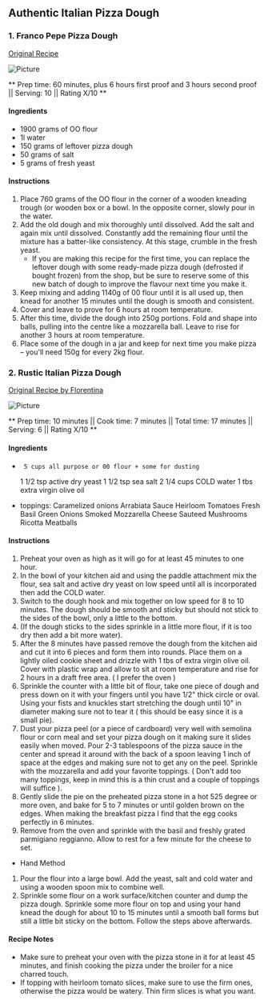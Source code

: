 ## Authentic Italian Pizza Dough


### 1. Franco Pepe Pizza Dough 
[Original Recipe](https://www.LINK_TO_RECIPE)


![Picture](../img/Link_to_picture)

** Prep time: 60 minutes, plus 6 hours first proof and 3 hours second proof || Serving: 10 || Rating X/10 **

#### Ingredients

- 1900 grams of OO flour
- 1l water
- 150 grams of leftover pizza dough
- 50 grams of salt
- 5 grams of fresh yeast 

#### Instructions

1. Place 760 grams of the OO flour in the corner of a wooden kneading trough (or wooden box or a bowl. In the opposite corner, slowly pour in the water.
2. Add the old dough and mix thoroughly until dissolved. Add the salt and again mix until dissolved. Constantly add the remaining flour until the mixture has a batter-like consistency. At this stage, crumble in the fresh yeast.
	- If you are making this recipe for the first time, you can replace the leftover dough with some ready-made pizza dough 	(defrosted if bought frozen) from the shop, but be sure to reserve some of this new batch of dough to improve the flavour 		next time you make it.
3. Keep mixing and adding 1140g of 00 flour until it is all used up, then knead for another 15 minutes until the dough is smooth and consistent. 
4. Cover and leave to prove for 6 hours at room temperature.
5. After this time, divide the dough into 250g portions. Fold and shape into balls, pulling into the centre like a mozzarella ball. Leave to rise for another 3 hours at room temperature.
6. Place some of the dough in a jar and keep for next time you make pizza – you'll need 150g for every 2kg flour.

### 2. Rustic Italian Pizza Dough  

[Original Recipe by Florentina](https://ciaoflorentina.com/rustic-pizza-dough-recipe/)


![Picture](../img/Link_to_picture)

** Prep time: 10 minutes || Cook time: 7 minutes || Total time: 17 minutes  || Serving: 6 || Rating X/10 **

#### Ingredients

-      5 cups all purpose or 00 flour + some for dusting
    1 1/2 tsp active dry yeast
    1 1/2 tsp sea salt
    2 1/4 cups COLD water
    1 tbs extra virgin olive oil

- toppings: 
     Caramelized onions
    Arrabiata Sauce
    Heirloom Tomatoes
    Fresh Basil
    Green Onions
    Smoked Mozzarella Cheese
    Sauteed Mushrooms
    Ricotta Meatballs

#### Instructions

1. Preheat your oven as high as it will go for at least 45 minutes to one hour.
1. In the bowl of your kitchen aid and using the paddle attachment mix the flour, sea salt and active dry yeast on low speed until all is incorporated then add the COLD water.
1. Switch to the dough hook and mix together on low speed for 8 to 10 minutes. The dough should be smooth and sticky but should not stick to the sides of the bowl, only a little to the bottom.
1. (If the dough sticks to the sides sprinkle in a little more flour, if it is too dry then add a bit more water).
1. After the 8 minutes have passed remove the dough from the kitchen aid and cut it into 6 pieces and form them into rounds. Place them on a lightly oiled cookie sheet and drizzle with 1 tbs of extra virgin olive oil. Cover with plastic wrap and allow to sit at room temperature and rise for 2 hours in a draft free area. ( I prefer the oven )
1. Sprinkle the counter with a little bit of flour, take one piece of dough and press down on it with your fingers until you have 1/2" thick circle or oval. Using your fists and knuckles start stretching the dough until 10" in diameter making sure not to tear it ( this should be easy since it is a small pie).
1. Dust your pizza peel (or a piece of cardboard) very well with semolina flour or corn meal and set your pizza dough on it making sure it slides easily when moved. Pour 2-3 tablespoons of the pizza sauce in the center and spread it around with the back of a spoon leaving 1 inch of space at the edges and making sure not to get any on the peel. Sprinkle with the mozzarella and add your favorite toppings. ( Don't add too many toppings, keep in mind this is a thin crust and a couple of toppings will suffice ).
1. Gently slide the pie on the preheated pizza stone in a hot 525 degree or more oven, and bake for 5 to 7 minutes or until golden brown on the edges. When making the breakfast pizza I find that the egg cooks perfectly in 6 minutes.
1. Remove from the oven and sprinkle with the basil and freshly grated parmigiano reggianno. Allow to rest for a few minute for the cheese to set.

- Hand Method
1. Pour the flour into a large bowl. Add the yeast, salt and cold water and using a wooden spoon mix to combine well.
1. Sprinkle some flour on a work surface/kitchen counter and dump the pizza dough. Sprinkle some more flour on top and using your hand knead the dough for about 10 to 15 minutes until a smooth ball forms but still a little bit sticky on the bottom. Follow the steps above afterwards.


#### Recipe Notes
- Make sure to preheat your oven with the pizza stone in it for at least 45 minutes, and finish cooking the pizza under the broiler for a nice charred touch.
- If topping with heirloom tomato slices, make sure to use the firm ones, otherwise the pizza would be watery. Thin firm slices is what you want.
